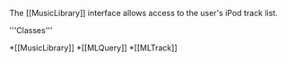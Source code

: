 

The [[MusicLibrary]] interface allows access to the user's iPod track list.

'''Classes'''


*[[MusicLibrary]]
*[[MLQuery]]
*[[MLTrack]]